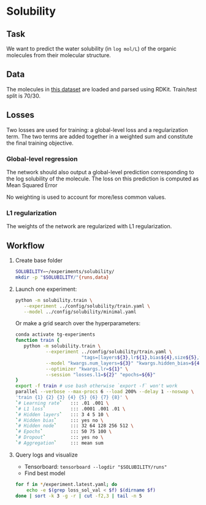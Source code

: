 # Solubility

## Task
We want to predict the water solubility (in `log mol/L`) of the organic molecules from their molecular structure. 

## Data
The molecules in [this dataset](../../data/delaney-processed.csv) are loaded and parsed using RDKit.
Train/test split is 70/30.

## Losses

Two losses are used for training: a global-level loss and a regularization term.
The two terms are added together in a weighted sum and constitute the final training objective.

### Global-level regression
The network should also output a global-level prediction corresponding to the log solubility of the molecule.
The loss on this prediction is computed as Mean Squared Error

No weighting is used to account for more/less common values.

### L1 regularization
The weights of the network are regularized with L1 regularization.

## Workflow

1. Create base folder
    ```bash
    SOLUBILITY=~/experiments/solubility/
    mkdir -p "$SOLUBILITY/"{runs,data}
    ```
2. Launch one experiment:
    ```bash
    python -m solubility.train \
       --experiment ../config/solubility/train.yaml \
       --model ../config/solubility/minimal.yaml
    ```
    Or make a grid search over the hyperparameters:
    ```bash
    conda activate tg-experiments
    function train {
       python -m solubility.train \
               --experiment ../config/solubility/train.yaml \
                            "tags=[layers${3},lr${1},bias${4},size${5},wd${2},dr${7},e${6},${8}]" \
               --model "kwargs.num_layers=${3}" "kwargs.hidden_bias=${4}" "kwargs.hidden_node=${5}" "kwargs.dropout=${6}" "kwargs.aggregation=${8}"\
               --optimizer "kwargs.lr=${1}" \
               --session "losses.l1=${2}" "epochs=${6}"
    }    
    export -f train # use bash otherwise `export -f` won't work
    parallel --verbose --max-procs 6 --load 200% --delay 1 --noswap \
    'train {1} {2} {3} {4} {5} {6} {7} {8}' \
    `# Learning rate`   ::: .01 .001 \
    `# L1 loss`         ::: .0001 .001 .01 \
    `# Hidden layers`   ::: 3 4 5 10 \
    `# Hidden bias`     ::: yes no \
    `# Hidden node`     ::: 32 64 128 256 512 \
    `# Epochs`          ::: 50 75 100 \
    `# Dropout`         ::: yes no \
    `# Aggregation`     ::: mean sum
    ```

6. Query logs and visualize
   - Tensorboard: `tensorboard --logdir "$SOLUBILITY/runs"`
   - Find best model
   ```bash
   for f in */experiment.latest.yaml; do
       echo -e $(grep loss_sol_val < $f) $(dirname $f)
   done | sort -k 3 -g -r | cut -f2,3 | tail -n 5
   ```
